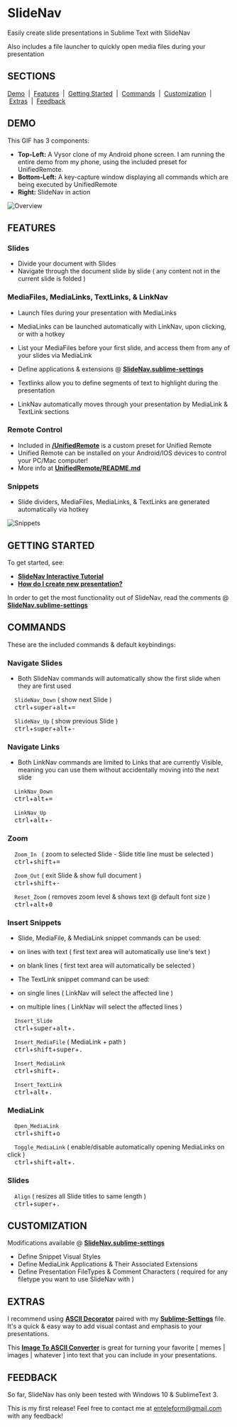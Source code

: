 
# SlideNav

Easily create slide presentations in Sublime Text with SlideNav

Also includes a file launcher to quickly open media files during your presentation

## SECTIONS

[Demo](https://github.com/Enteleform/ST_SlideNav#demo) &nbsp;| &nbsp;[Features](https://github.com/Enteleform/ST_SlideNav#features) &nbsp;| &nbsp;[Getting Started](https://github.com/Enteleform/ST_SlideNav#getting-started) &nbsp;| &nbsp;[Commands](https://github.com/Enteleform/ST_SlideNav#commands) &nbsp;| &nbsp;[Customization](https://github.com/Enteleform/ST_SlideNav#customization) &nbsp;| &nbsp;[Extras](https://github.com/Enteleform/ST_SlideNav#extras) &nbsp;| &nbsp;[Feedback](https://github.com/Enteleform/ST_SlideNav#feedback)  

## DEMO

This GIF has 3 components:  
* __Top-Left:__ A Vysor clone of my Android phone screen.  I am running the entire demo from my phone, using the included preset for UnifiedRemote.  
* __Bottom-Left:__ A key-capture window displaying all commands which are being executed by UnifiedRemote  
* __Right:__ SlideNav in action  

![Overview](https://raw.githubusercontent.com/Enteleform/-RES-/master/%5B%20%40README%20%5D/ST_SlideNav/Overview.gif)

## FEATURES

### Slides

* Divide your document with Slides  
* Navigate through the document slide by slide ( any content not in the current slide is folded )  

### MediaFiles, MediaLinks, TextLinks, & LinkNav

* Launch files during your presentation with MediaLinks  
 * MediaLinks can be launched automatically with LinkNav, upon clicking, or with a hotkey  
 * List your MediaFiles before your first slide, and access them from any of your slides via MediaLink  
 * Define applications & extensions @ __[SlideNav.sublime-settings](https://github.com/Enteleform/ST_SlideNav/blob/master/SlideNav.sublime-settings#L127)__  

* Textlinks allow you to define segments of text to highlight during the presentation  

* LinkNav automatically moves through your presentation by MediaLink & TextLink sections  

### Remote Control

* Included in __[/UnifiedRemote](https://github.com/Enteleform/ST_SlideNav/tree/master/UnifiedRemote)__ is a custom preset for Unified Remote  
* Unified Remote can be installed on your Android/IOS devices to control your PC/Mac computer!  
* More info at __[UnifiedRemote/README.md](https://github.com/Enteleform/ST_SlideNav/blob/master/UnifiedRemote/README.md)__  

### Snippets

* Slide dividers, MediaFiles, MediaLinks, & TextLinks are generated automatically via hotkey  

![Snippets](https://raw.githubusercontent.com/Enteleform/-RES-/master/%5B%20%40README%20%5D/ST_SlideNav/Snippets.gif)

## GETTING STARTED

To get started, see:  
* __[SlideNav Interactive Tutorial](https://github.com/Enteleform/ST_SlideNav/blob/master/Tutorial/%5BSlideNav%5D%20Tutorial.py)__  
* __[How do I create new presentation?](https://github.com/Enteleform/ST_SlideNav/issues/1)__  

In order to get the most functionality out of SlideNav, read the comments @ __[SlideNav.sublime-settings](https://github.com/Enteleform/ST_SlideNav/blob/master/SlideNav.sublime-settings)__

## COMMANDS

These are the included commands & default keybindings:

### Navigate Slides

* Both SlideNav commands will automatically show the first slide when they are first used  

&nbsp;&nbsp;&nbsp;&nbsp;`SlideNav_Down` ( show next Slide )  
&nbsp;&nbsp;&nbsp;&nbsp;<kbd>ctrl</kbd>+<kbd>super</kbd>+<kbd>alt</kbd>+<kbd>=</kbd>  

&nbsp;&nbsp;&nbsp;&nbsp;`SlideNav_Up` ( show previous Slide )  
&nbsp;&nbsp;&nbsp;&nbsp;<kbd>ctrl</kbd>+<kbd>super</kbd>+<kbd>alt</kbd>+<kbd>-</kbd>  

### Navigate Links

* Both LinkNav commands are limited to Links that are currently Visible, meaning you can use them without accidentally moving into the next slide  

&nbsp;&nbsp;&nbsp;&nbsp;`LinkNav_Down`  
&nbsp;&nbsp;&nbsp;&nbsp;<kbd>ctrl</kbd>+<kbd>alt</kbd>+<kbd>=</kbd>  

&nbsp;&nbsp;&nbsp;&nbsp;`LinkNav_Up`  
&nbsp;&nbsp;&nbsp;&nbsp;<kbd>ctrl</kbd>+<kbd>alt</kbd>+<kbd>-</kbd>  

### Zoom

&nbsp;&nbsp;&nbsp;&nbsp;`Zoom_In ` ( zoom to selected Slide - Slide title line must be selected )  
&nbsp;&nbsp;&nbsp;&nbsp;<kbd>ctrl</kbd>+<kbd>shift</kbd>+<kbd>=</kbd>  

&nbsp;&nbsp;&nbsp;&nbsp;`Zoom_Out` ( exit Slide & show full document )  
&nbsp;&nbsp;&nbsp;&nbsp;<kbd>ctrl</kbd>+<kbd>shift</kbd>+<kbd>-</kbd>  

&nbsp;&nbsp;&nbsp;&nbsp;`Reset_Zoom` ( removes zoom level & shows text @ default font size )  
&nbsp;&nbsp;&nbsp;&nbsp;<kbd>ctrl</kbd>+<kbd>alt</kbd>+<kbd>0</kbd>  

### Insert Snippets

* Slide, MediaFile, & MediaLink snippet commands can be used:  
 * on lines with text ( first text area will automatically use line's text )  
 * on blank lines     ( first text area will automatically be selected )  

* The TextLink snippet command can be used:  
 * on single lines ( LinkNav will select the affected line )  
 * on multiple lines ( LinkNav will select the affected lines )  

&nbsp;&nbsp;&nbsp;&nbsp;`Insert_Slide`  
&nbsp;&nbsp;&nbsp;&nbsp;<kbd>ctrl</kbd>+<kbd>super</kbd>+<kbd>alt</kbd>+<kbd>.</kbd>  

&nbsp;&nbsp;&nbsp;&nbsp;`Insert_MediaFile` ( MediaLink + path )  
&nbsp;&nbsp;&nbsp;&nbsp;<kbd>ctrl</kbd>+<kbd>shift</kbd>+<kbd>super</kbd>+<kbd>.</kbd>  

&nbsp;&nbsp;&nbsp;&nbsp;`Insert_MediaLink`  
&nbsp;&nbsp;&nbsp;&nbsp;<kbd>ctrl</kbd>+<kbd>shift</kbd>+<kbd>.</kbd>  

&nbsp;&nbsp;&nbsp;&nbsp;`Insert_TextLink`  
&nbsp;&nbsp;&nbsp;&nbsp;<kbd>ctrl</kbd>+<kbd>alt</kbd>+<kbd>.</kbd>  

### MediaLink

&nbsp;&nbsp;&nbsp;&nbsp;`Open_MediaLink`  
&nbsp;&nbsp;&nbsp;&nbsp;<kbd>ctrl</kbd>+<kbd>shift</kbd>+<kbd>o</kbd>  

&nbsp;&nbsp;&nbsp;&nbsp;`Toggle_MediaLink` ( enable/disable automatically opening MediaLinks on click )  
&nbsp;&nbsp;&nbsp;&nbsp;<kbd>ctrl</kbd>+<kbd>shift</kbd>+<kbd>alt</kbd>+<kbd>.</kbd>  

### Slides

&nbsp;&nbsp;&nbsp;&nbsp;`Align` ( resizes all Slide titles to same length )  
&nbsp;&nbsp;&nbsp;&nbsp;<kbd>ctrl</kbd>+<kbd>super</kbd>+<kbd>.</kbd>  

## CUSTOMIZATION

Modifications available @ __[SlideNav.sublime-settings](https://github.com/Enteleform/ST_SlideNav/blob/master/SlideNav.sublime-settings)__

* Define Snippet Visual Styles  
* Define MediaLink Applications & Their Associated Extensions  
* Define Presentation FileTypes & Comment Characters ( required for any filetype you want to use SlideNav with )  

## EXTRAS

I recommend using __[ASCII Decorator](https://packagecontrol.io/packages/ASCII%20Decorator)__ paired with my __[Sublime-Settings](https://github.com/Enteleform/ST_SlideNav/blob/master/ASCII%20Decorator/ASCII%20Decorator.sublime-settings)__ file.
It's a quick & easy way to add visual contast and emphasis to your presentations.

This __[Image To ASCII Converter](http://www.text-image.com/convert/ascii.html)__ is great for turning your favorite [ memes | images | whatever ] into text that you can include in your presentations.

## FEEDBACK

So far, SlideNav has only been tested with Windows 10 & SublimeText 3.

This is my first release! Feel free to contact me at enteleform@gmail.com with any feedback!
